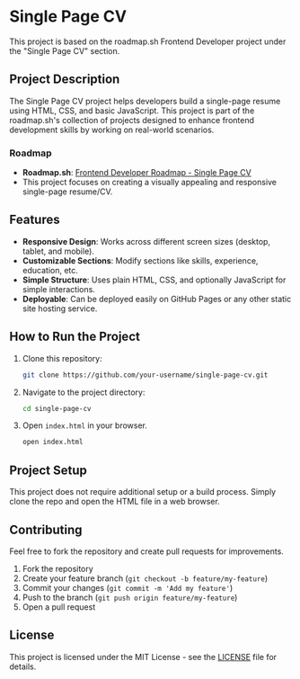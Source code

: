 # Single Page CV

This project is based on the roadmap.sh Frontend Developer project under the "Single Page CV" section.

## Project Description

The Single Page CV project helps developers build a single-page resume using HTML, CSS, and basic JavaScript. This project is part of the roadmap.sh's collection of projects designed to enhance frontend development skills by working on real-world scenarios.

### Roadmap

- **Roadmap.sh**: [Frontend Developer Roadmap - Single Page CV](https://roadmap.sh/projects/single-page-cv)
- This project focuses on creating a visually appealing and responsive single-page resume/CV.

## Features

- **Responsive Design**: Works across different screen sizes (desktop, tablet, and mobile).
- **Customizable Sections**: Modify sections like skills, experience, education, etc.
- **Simple Structure**: Uses plain HTML, CSS, and optionally JavaScript for simple interactions.
- **Deployable**: Can be deployed easily on GitHub Pages or any other static site hosting service.

## How to Run the Project

1. Clone this repository:

    ```bash
    git clone https://github.com/your-username/single-page-cv.git
    ```

2. Navigate to the project directory:

    ```bash
    cd single-page-cv
    ```

3. Open `index.html` in your browser.

    ```bash
    open index.html
    ```

## Project Setup

This project does not require additional setup or a build process. Simply clone the repo and open the HTML file in a web browser.

## Contributing

Feel free to fork the repository and create pull requests for improvements. 

1. Fork the repository
2. Create your feature branch (`git checkout -b feature/my-feature`)
3. Commit your changes (`git commit -m 'Add my feature'`)
4. Push to the branch (`git push origin feature/my-feature`)
5. Open a pull request

## License

This project is licensed under the MIT License - see the [LICENSE](LICENSE) file for details.


